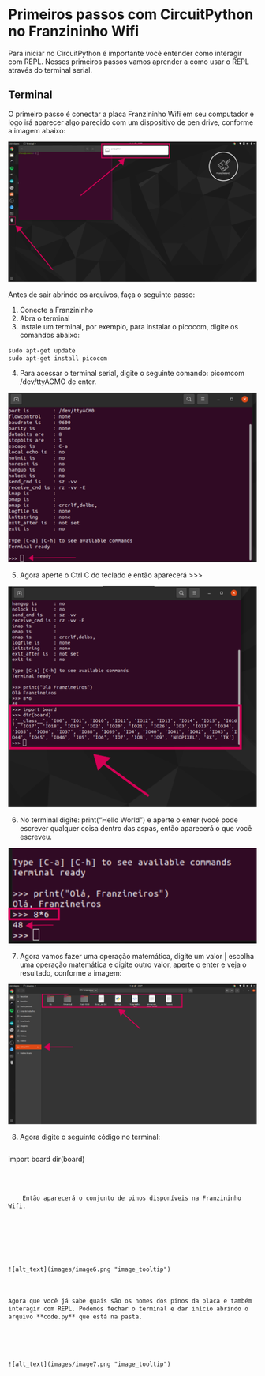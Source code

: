 # Primeiros passos com CircuitPython no Franzininho Wifi

Para iniciar no CircuitPython é importante você entender como interagir com REPL. Nesses primeiros passos vamos aprender a como usar o REPL através do terminal serial.


## Terminal

O primeiro passo é conectar a placa Franzininho Wifi em seu computador e logo irá aparecer algo parecido com um dispositivo de pen drive, conforme a imagem abaixo:



![alt_text](images/image1.png "image_tooltip")


Antes de sair abrindo os arquivos, faça o seguinte passo:



1. Conecte a Franzininho
2. Abra o terminal
3. Instale um terminal, por exemplo, para instalar o picocom, digite os comandos abaixo:

```
sudo apt-get update
sudo apt-get install picocom
```


4. Para acessar o terminal serial, digite o seguinte comando: picomcom /dev/ttyACMO de enter.


![alt_text](images/image2.png "image_tooltip")

5. Agora aperte  o Ctrl C do teclado e então aparecerá >>>

![alt_text](images/image3.png "image_tooltip")


6. No terminal digite: print(“Hello World”) e aperte o enter (você pode escrever qualquer coisa dentro das aspas, então aparecerá o que você escreveu.

![alt_text](images/image4.png "image_tooltip")

7. Agora vamos fazer uma operação matemática, digite um valor | escolha uma operação matemática e digite outro valor, aperte o enter e veja o resultado, conforme a imagem:


![alt_text](images/image5.png "image_tooltip")


8. Agora digite o seguinte código no terminal:

    ```
import board
dir(board)
```



    Então aparecerá o conjunto de pinos disponíveis na Franzininho Wifi.







![alt_text](images/image6.png "image_tooltip")



Agora que você já sabe quais são os nomes dos pinos da placa e também interagir com REPL. Podemos fechar o terminal e dar início abrindo o arquivo **code.py** que está na pasta.





![alt_text](images/image7.png "image_tooltip")
